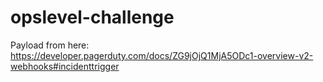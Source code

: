 # opslevel-challenge

Payload from here: https://developer.pagerduty.com/docs/ZG9jOjQ1MjA5ODc1-overview-v2-webhooks#incidenttrigger
